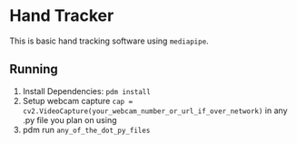 # Hand Tracker

This is basic hand tracking software using `mediapipe`.

## Running

1. Install Dependencies: `pdm install`
1. Setup webcam capture `cap = cv2.VideoCapture(your_webcam_number_or_url_if_over_network)` in any .py file you plan on using
1. pdm run `any_of_the_dot_py_files`
